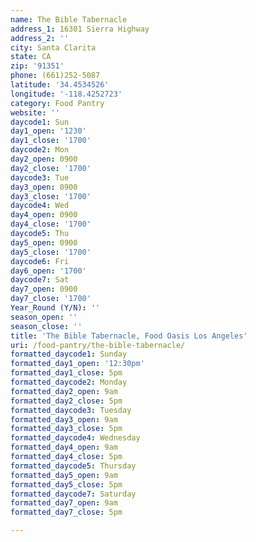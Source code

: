 ```yaml
---
name: The Bible Tabernacle
address_1: 16301 Sierra Highway
address_2: ''
city: Santa Clarita
state: CA
zip: '91351'
phone: (661)252-5087
latitude: '34.4534526'
longitude: '-118.4252723'
category: Food Pantry
website: ''
daycode1: Sun
day1_open: '1230'
day1_close: '1700'
daycode2: Mon
day2_open: 0900
day2_close: '1700'
daycode3: Tue
day3_open: 0900
day3_close: '1700'
daycode4: Wed
day4_open: 0900
day4_close: '1700'
daycode5: Thu
day5_open: 0900
day5_close: '1700'
daycode6: Fri
day6_open: '1700'
daycode7: Sat
day7_open: 0900
day7_close: '1700'
Year_Round (Y/N): ''
season_open: ''
season_close: ''
title: 'The Bible Tabernacle, Food Oasis Los Angeles'
uri: /food-pantry/the-bible-tabernacle/
formatted_daycode1: Sunday
formatted_day1_open: '12:30pm'
formatted_day1_close: 5pm
formatted_daycode2: Monday
formatted_day2_open: 9am
formatted_day2_close: 5pm
formatted_daycode3: Tuesday
formatted_day3_open: 9am
formatted_day3_close: 5pm
formatted_daycode4: Wednesday
formatted_day4_open: 9am
formatted_day4_close: 5pm
formatted_daycode5: Thursday
formatted_day5_open: 9am
formatted_day5_close: 5pm
formatted_daycode7: Saturday
formatted_day7_open: 9am
formatted_day7_close: 5pm

---
```


